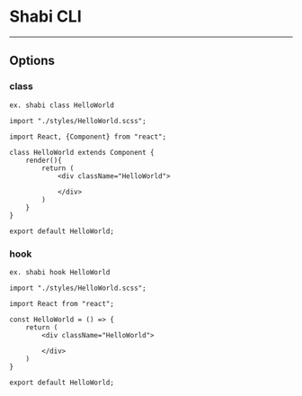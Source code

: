 # Shabi CLI

---

## Options

### class

`ex. shabi class HelloWorld`

```
import "./styles/HelloWorld.scss";

import React, {Component} from "react";

class HelloWorld extends Component {
    render(){
        return (
            <div className="HelloWorld">

            </div>
        )
    }
}

export default HelloWorld;
```

### hook

`ex. shabi hook HelloWorld`

```
import "./styles/HelloWorld.scss";

import React from "react";

const HelloWorld = () => {
    return (
        <div className="HelloWorld">

        </div>
    )
}

export default HelloWorld;
```
